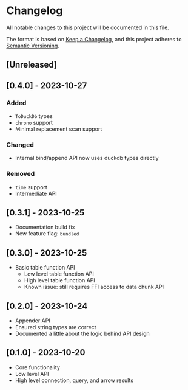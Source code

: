 # Changelog

All notable changes to this project will be documented in this file.

The format is based on [Keep a Changelog](https://keepachangelog.com/en/1.1.0/),
and this project adheres to [Semantic Versioning](https://semver.org/spec/v2.0.0.html).

## [Unreleased]

## [0.4.0] - 2023-10-27

### Added
- `ToDuckDb` types
- `chrono` support
- Minimal replacement scan support

### Changed
- Internal bind/append API now uses duckdb types directly

### Removed
- `time` support
- Intermediate API

## [0.3.1] - 2023-10-25
- Documentation build fix
- New feature flag: `bundled`

## [0.3.0] - 2023-10-25

- Basic table function API
  - Low level table function API
  - High level table function API
  - Known issue: still requires FFI access to data chunk API

## [0.2.0] - 2023-10-24

- Appender API
- Ensured string types are correct
- Documented a little about the logic behind API design

## [0.1.0] - 2023-10-20

- Core functionality
- Low level API
- High level connection, query, and arrow results